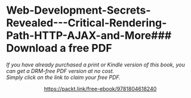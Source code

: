 # Web-Development-Secrets-Revealed---Critical-Rendering-Path-HTTP-AJAX-and-More### Download a free PDF

 <i>If you have already purchased a print or Kindle version of this book, you can get a DRM-free PDF version at no cost.<br>Simply click on the link to claim your free PDF.</i>
<p align="center"> <a href="https://packt.link/free-ebook/9781804618240">https://packt.link/free-ebook/9781804618240 </a> </p>